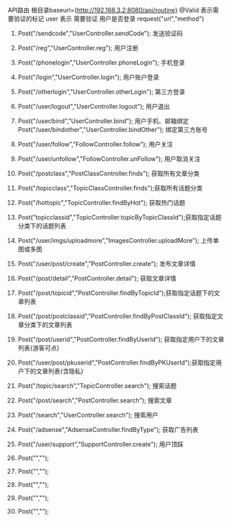 API路由 根目录baseurl={http://192.168.3.2:8080/api/routine}
    @Valid 表示需要验证的标记
    user 表示 需要验证 用户是否登录 
    request("url","method")
1. Post("/sendcode","UserController.sendCode"); 发送验证码
2. Post("/reg","UserController.reg"); 用户注册
3. Post("/phonelogin","UserController.phoneLogin"); 手机登录
4. Post("/login","UserController.login"); 用户账户登录
5. Post("/otherlogin","UserController.otherLogin"); 第三方登录
6. Post("/user/logout","UserController.logout"); 用户退出
7. Post("/user/bind","UserController.bind"); 用户手机、邮箱绑定
   Post("/user/bindother","UserController.bindOther"); 绑定第三方账号
   
8. Post("/user/follow","FollowController.follow"); 用户关注
9. Post("/user/unfollow","FollowController.unFollow"); 用户取消关注

10. Post("/postclass","PostClassController.finds"); 获取所有文章分类
11. Post("/topicclass","TopicClassController.finds");获取所有话题分类

12. Post("/hottopic","TopicController.findByHot"); 获取热门话题
13. Post("topicclassid","TopicController.topicByTopicClassId");获取指定话题分类下的话题列表

14. Post("/user/imgs/uploadmore","ImagesController.uploadMore"); 上传单图或多图

15. Post("/user/post/create","PostController.create"); 发布文章详情
16. Post("/post/detail","PostController.detail"); 获取文章详情
17. Post("/post/topicid","PostController.findByTopicId");获取指定话题下的文章列表
18. Post("/post/postclassid","PostController.findByPostClassId"); 获取指定文章分类下的文章列表
19. Post("/post/userid","PostController.findByUserId"); 获取指定用户下的文章列表{游客可点}
20. Post("/user/post/pkuserid","PostController.findByPKUserId");获取指定用户下的文章列表{含隐私}

21. Post("/topic/search","TopicController.search"); 搜索话题
22. Post("/post/search","PostController.search"); 搜索文章
23. Post("/search","UserController.search"); 搜索用户

24. Post("/adsense","AdsenseController.findByType"); 获取广告列表
25. Post("/user/support","SupportController.create"); 用户顶踩
26. Post("","");
27. Post("","");
28. Post("","");
29. Post("","");
30. Post("","");




